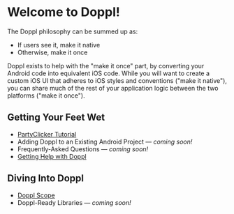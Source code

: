 # Welcome to Doppl!

The Doppl philosophy can be summed up as:

- If users see it, make it native
- Otherwise, make it once

Doppl exists to help with the "make it once" part, by converting your
Android code into equivalent iOS code. While you will want to create a custom
iOS UI that adheres to iOS styles and conventions ("make it native"), you can
share much of the rest of your application logic between the two platforms
("make it once").

## Getting Your Feet Wet

- [PartyClicker Tutorial](./Tutorial)
- Adding Doppl to an Existing Android Project &mdash; <i>coming soon!</i>
- Frequently-Asked Questions &mdash; <i>coming soon!</i>
- [Getting Help with Doppl](./Support)

## Diving Into Doppl

- [Doppl Scope](./Scope)
- Doppl-Ready Libraries &mdash; <i>coming soon!</i>
